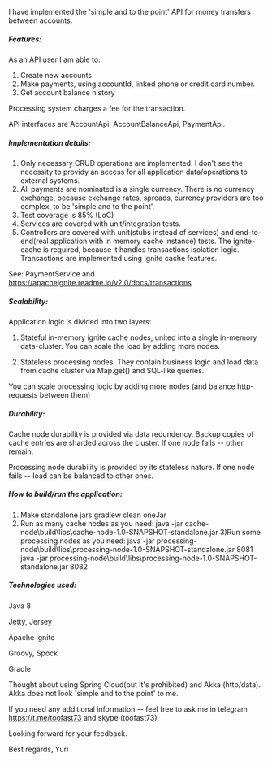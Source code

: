 I have implemented the 'simple and to the point' API for money transfers between accounts.

##### Features:
As an API user I am able to:
1) Create new accounts
2) Make payments, using accountId, linked phone or credit card number.
3) Get account balance history 

Processing system charges a fee for the transaction.

API interfaces are AccountApi, AccountBalanceApi, PaymentApi.

##### Implementation details:
1) Only necessary CRUD operations are implemented. I don't see the necessity to providy an access for all application data/operations to external systems.
2) All payments are nominated is a single currency. There is no currency exchange, because exchange rates, spreads, currency providers are too complex, to be 'simple and to the point'.
3) Test coverage is 85% (LoC)
4) Services are covered with unit/integration tests. 
5) Controllers are covered with unit(stubs instead of services) and end-to-end(real application with in memory cache instance) tests. The ignite-cache is required, because it handles transactions isolation logic.
 Transactions are implemented using Ignite cache features. 
 
 See: PaymentService and https://apacheignite.readme.io/v2.0/docs/transactions

##### Scalability:
Application logic is divided into two layers:
1) Stateful in-memory ignite cache nodes, united into a single in-memory data-cluster. 
You can scale the load by adding more nodes.

2) Stateless processing nodes. 
They contain business logic and load data from cache cluster via Map.get() and SQL-like queries.

You can scale processing logic by adding more nodes (and balance http-requests between them)

##### Durability:
Cache node durability is provided via data redundency. 
Backup copies of cache entries are sharded across the cluster. 
If one node fails -- other remain.

Processing node durability is provided by its stateless nature. 
If one node fails -- load can be balanced to other ones. 


##### How to build/run the application:
1) Make standalone jars
gradlew clean oneJar
2) Run as many cache nodes as you need:
java -jar cache-node\build\libs\cache-node-1.0-SNAPSHOT-standalone.jar
3)Run some processing nodes as you need:
java -jar processing-node\build\libs\processing-node-1.0-SNAPSHOT-standalone.jar 8081
java -jar processing-node\build\libs\processing-node-1.0-SNAPSHOT-standalone.jar 8082


##### Technologies used:
  Java 8
  
  Jetty, Jersey
  
  Apache ignite
  
  Groovy, Spock
  
  Gradle

Thought about using Spring Cloud(but it's prohibited) and Akka (http/data). Akka does not look 'simple and to the point' to me.

If you need any additional information -- feel free to ask me in telegram https://t.me/toofast73 and skype (toofast73).

Looking forward for your feedback.

Best regards,
Yuri
